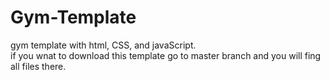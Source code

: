 # Gym-Template
gym template with html, CSS, and  javaScript. <br>
if you wnat to download this template go to master branch and you will fing all files there.
